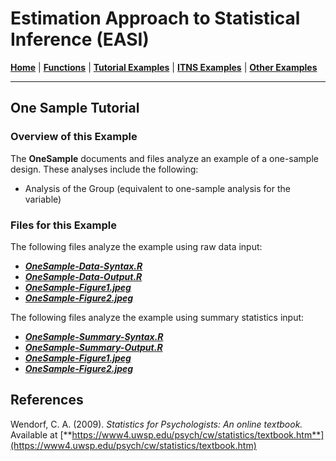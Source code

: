 # Estimation Approach to Statistical Inference (EASI)

[**Home**](https://github.com/cwendorf/EASI/) | 
[**Functions**](https://github.com/cwendorf/EASI/tree/master/A-Functions) | 
[**Tutorial Examples**](https://github.com/cwendorf/EASI/tree/master/B-TutorialExamples) | 
[**ITNS Examples**](https://github.com/cwendorf/EASI/tree/master/C-ITNSExamples) | 
[**Other Examples**](https://github.com/cwendorf/EASI/tree/master/D-OtherExamples)

---

## One Sample Tutorial

### Overview of this Example

The **OneSample** documents and files analyze an example of a one-sample design. These analyses include the following:

- Analysis of the Group (equivalent to one-sample analysis for the variable)

### Files for this Example

The following files analyze the example using raw data input:

- [**_OneSample-Data-Syntax.R_**](./OneSample-Data-Syntax.R)
- [**_OneSample-Data-Output.R_**](./OneSample-Data-Output.R)
- [**_OneSample-Figure1.jpeg_**](./OneSample-Figure1.jpeg)
- [**_OneSample-Figure2.jpeg_**](./OneSample-Figure2.jpeg)

The following files analyze the example using summary statistics input:

- [**_OneSample-Summary-Syntax.R_**](./OneSample-Summary-Syntax.R)
- [**_OneSample-Summary-Output.R_**](./OneSample-Summary-Output.R)
- [**_OneSample-Figure1.jpeg_**](./OneSample-Figure1.jpeg)
- [**_OneSample-Figure2.jpeg_**](./OneSample-Figure2.jpeg)

## References

Wendorf, C. A. (2009). _Statistics for Psychologists: An online textbook._ Available at [**https://www4.uwsp.edu/psych/cw/statistics/textbook.htm**](https://www4.uwsp.edu/psych/cw/statistics/textbook.htm)
